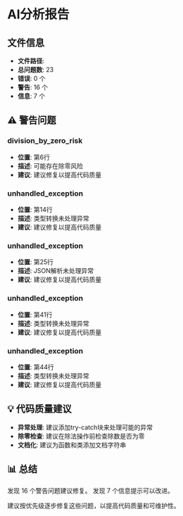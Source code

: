 # AI分析报告

## 文件信息

- **文件路径**: 
- **总问题数**: 23
- **错误**: 0 个
- **警告**: 16 个
- **信息**: 7 个

## ⚠️ 警告问题

### division_by_zero_risk
- **位置**: 第6行
- **描述**: 可能存在除零风险
- **建议**: 建议修复以提高代码质量

### unhandled_exception
- **位置**: 第14行
- **描述**: 类型转换未处理异常
- **建议**: 建议修复以提高代码质量

### unhandled_exception
- **位置**: 第25行
- **描述**: JSON解析未处理异常
- **建议**: 建议修复以提高代码质量

### unhandled_exception
- **位置**: 第41行
- **描述**: 类型转换未处理异常
- **建议**: 建议修复以提高代码质量

### unhandled_exception
- **位置**: 第44行
- **描述**: 类型转换未处理异常
- **建议**: 建议修复以提高代码质量

## 💡 代码质量建议

- **异常处理**: 建议添加try-catch块来处理可能的异常
- **除零检查**: 建议在除法操作前检查除数是否为零
- **文档化**: 建议为函数和类添加文档字符串

## 📊 总结

发现 16 个警告问题建议修复。
发现 7 个信息提示可以改进。

建议按优先级逐步修复这些问题，以提高代码质量和可维护性。

